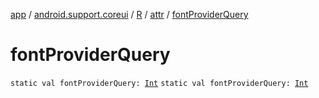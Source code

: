 [app](../../../index.md) / [android.support.coreui](../../index.md) / [R](../index.md) / [attr](index.md) / [fontProviderQuery](.)

# fontProviderQuery

`static val fontProviderQuery: `[`Int`](https://kotlinlang.org/api/latest/jvm/stdlib/kotlin/-int/index.html)
`static val fontProviderQuery: `[`Int`](https://kotlinlang.org/api/latest/jvm/stdlib/kotlin/-int/index.html)